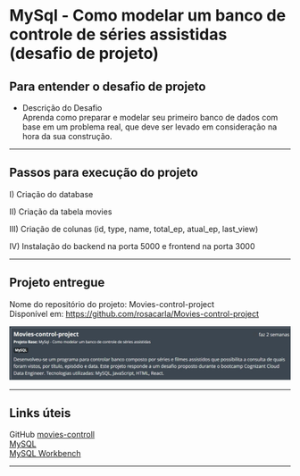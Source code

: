# MySql - Como modelar um banco de controle de séries assistidas (desafio de projeto)

## Para entender o desafio de projeto  

* Descrição do Desafio  
Aprenda como preparar e modelar seu primeiro banco de dados com base em um 
problema real, que deve ser levado em consideração na hora da sua construção.

---

## Passos para execução do projeto  

I) Criação do database  

II) Criação da tabela movies  

III) Criação de colunas (id, type, name, total_ep, atual_ep, last_view)  

IV) Instalação do backend na porta 5000 e frontend na porta 3000

---

## Projeto entregue  

Nome do repositório do projeto: Movies-control-project  
Disponível em: https://github.com/rosacarla/Movies-control-project
<p align="center"><img src="https://github.com/rosacarla/DIO-cloud-data-engineer/blob/main/014%20desafio-projeto-mysql/screenshots/project-done.jpg"></p>

---

## Links úteis  

GitHub [movies-controll](https://github.com/nathyts/movies-controll)  
[MySQL](https://www.mysql.com/)  
[MySQL Workbench](https://www.mysql.com/products/workbench/)

---
